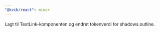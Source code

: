 ```yaml
---
"@kvib/react": minor
---
```


Lagt til TextLink-komponenten og endret tokenverdi for shadows.outline.
